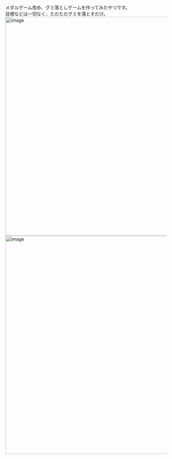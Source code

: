 メダルゲーム改め、グミ落としゲームを作ってみたやつです。<br>
目標などは一切なく、ただただグミを落とすだけ。<br>
<img width="1224" height="685" alt="image" src="https://github.com/user-attachments/assets/059b98bb-51f5-4edf-86a7-56617b8e51c9" />
<img width="1220" height="683" alt="image" src="https://github.com/user-attachments/assets/6822f041-601b-455d-be53-129eb5dd408c" />

